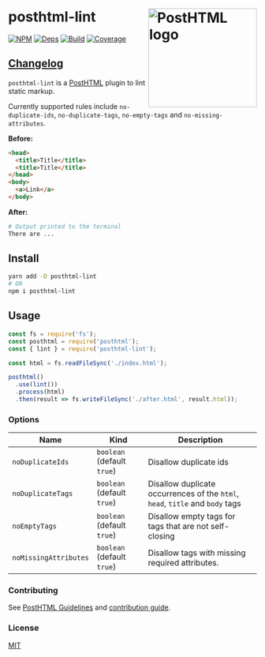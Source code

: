 # posthtml-lint <img align="right" width="220" height="200" title="PostHTML logo" src="http://posthtml.github.io/posthtml/logo.svg">

[![NPM][npm]][npm-url]
[![Deps][deps]][deps-url]
[![Build][build]][build-badge]
[![Coverage][codecov-shield]][codecov]

## [Changelog](CHANGELOG.md)

`posthtml-lint` is a [PostHTML](https://github.com/posthtml/posthtml) plugin to lint static markup.

Currently supported rules include `no-duplicate-ids`, `no-duplicate-tags`, `no-empty-tags` and `no-missing-attributes`.

**Before:**

```html
<head>
  <title>Title</title>
  <title>Title</title>
</head>
<body>
  <a>Link</a>
</body>
```

**After:**

```bash
# Output printed to the terminal
There are ...
```

## Install

```bash
yarn add -D posthtml-lint
# OR
npm i posthtml-lint
```

## Usage

```js
const fs = require('fs');
const posthtml = require('posthtml');
const { lint } = require('posthtml-lint');

const html = fs.readFileSync('./index.html');

posthtml()
  .use(lint())
  .process(html)
  .then(result => fs.writeFileSync('./after.html', result.html));
```

### Options

| Name                  | Kind                       | Description                                                                   |
| --------------------- | -------------------------- | ----------------------------------------------------------------------------- |
| `noDuplicateIds`      | `boolean` (default `true`) | Disallow duplicate ids                                                        |
| `noDuplicateTags`     | `boolean` (default `true`) | Disallow duplicate occurrences of the `html`, `head`, `title` and `body` tags |
| `noEmptyTags`         | `boolean` (default `true`) | Disallow empty tags for tags that are not self-closing                        |
| `noMissingAttributes` | `boolean` (default `true`) | Disallow tags with missing required attributes.                               |

### Contributing

See [PostHTML Guidelines](https://github.com/posthtml/posthtml/tree/master/docs) and [contribution guide](CONTRIBUTING.md).

### License

[MIT](LICENSE)

[npm]: https://img.shields.io/npm/v/posthtml-lint.svg?color=blue
[npm-url]: https://npmjs.com/package/posthtml-lint
[deps]: https://david-dm.org/posthtml/posthtml-lint.svg
[deps-url]: https://david-dm.org/posthtml/posthtml-lint
[build]: https://travis-ci.com/posthtml/posthtml-lint.svg?branch=master
[build-badge]: https://travis-ci.com/posthtml/posthtml-lint
[codecov]: https://codecov.io/gh/posthtml/posthtml-lint
[codecov-shield]: https://img.shields.io/codecov/c/github/posthtml/posthtml-lint.svg
